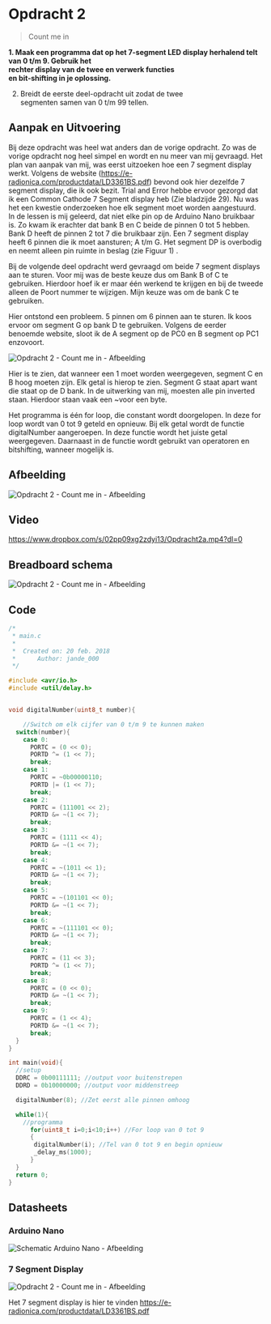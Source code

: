 # Opdracht 2

> Count	me	in

**1. Maak	een	programma	dat	op	het	7-segment	LED	
display	 herhalend	telt	 van	 0	t/m	 9.	 Gebruik het	
rechter	display	van	de	 twee	en	verwerk functies	
en	bit-shifting	in	je	oplossing.**


2. Breidt	de	eerste	deel-opdracht	uit	zodat	de	twee	
segmenten	samen	van	0	t/m	99	tellen.

## Aanpak en Uitvoering

Bij deze opdracht was heel wat anders dan de vorige opdracht. Zo was de vorige opdracht nog heel simpel en wordt en nu meer van mij gevraagd.
Het plan van aanpak van mij, was eerst uitzoeken hoe een 7 segment display werkt. Volgens de website (https://e-radionica.com/productdata/LD3361BS.pdf) bevond ook hier dezelfde 7 segment display, die ik ook bezit. Trial and Error hebbe ervoor gezorgd dat ik een Common Cathode 7 Segment display heb (Zie bladzijde 29). Nu was het een kwestie onderzoeken hoe elk segment moet worden aangestuurd.
In de lessen is mij geleerd, dat niet elke pin op de Arduino Nano bruikbaar is. Zo kwam ik erachter dat bank B en C beide de pinnen 0 tot 5 hebben. Bank D heeft de pinnen 2 tot 7 die bruikbaar zijn. Een 7 segment display heeft 6 pinnen die ik moet aansturen; A t/m G. Het segment DP is overbodig en neemt alleen pin ruimte in beslag (zie Figuur 1) .

Bij de volgende deel opdracht werd gevraagd om beide 7 segment displays aan te sturen. Voor mij was de beste keuze dus om Bank B of C te gebruiken. Hierdoor hoef ik er maar één werkend te krijgen en bij de tweede alleen de Poort nummer te wijzigen. Mijn keuze was om de bank C te gebruiken. 

Hier ontstond een probleem. 5 pinnen om 6 pinnen aan te sturen. Ik koos ervoor om segment G op bank D te gebruiken. Volgens de eerder benoemde website, sloot ik de A segment op de PC0 en B segment op PC1 enzovoort.

![Opdracht 2 - Count me in - Afbeelding](https://raw.githubusercontent.com/Jandepiel/Imthe1/master/O_2.1/assets/kladblok1.jpg)

Hier is te zien, dat wanneer een 1 moet worden weergegeven, segment C en B hoog moeten zijn. Elk getal is hierop te zien. Segment G staat apart want die staat op de D bank. In de uitwerking van mij, moesten alle pin inverted staan. Hierdoor staan vaak een ~voor een byte. 

Het programma is één for loop, die constant wordt doorgelopen. In deze for loop wordt van 0 tot 9 geteld en opnieuw. Bij elk getal wordt de functie digitalNumber aangeroepen. In deze functie wordt het juiste getal weergegeven. Daarnaast in de functie wordt gebruikt van operatoren en bitshifting, wanneer mogelijk is.


## Afbeelding

![Opdracht 2 - Count me in - Afbeelding](https://raw.githubusercontent.com/Jandepiel/Imthe1/master/O_2.1/assets/plaatje2a.jpg)

## Video

https://www.dropbox.com/s/02pp09xg2zdyi13/Opdracht2a.mp4?dl=0

## Breadboard schema

![Opdracht 2 - Count me in - Afbeelding](https://raw.githubusercontent.com/Jandepiel/Imthe1/master/O_2.1/assets/frit2a.png)

## Code
```c
/*
 * main.c
 *
 *  Created on: 20 feb. 2018
 *      Author: jande_000
 */

#include <avr/io.h>
#include <util/delay.h>


void digitalNumber(uint8_t number){

    //Switch om elk cijfer van 0 t/m 9 te kunnen maken
  switch(number){
    case 0:
      PORTC = (0 << 0);
      PORTD ^= (1 << 7);
      break;
    case 1:
      PORTC = ~0b00000110;
      PORTD |= (1 << 7);
      break;
    case 2:
      PORTC = (111001 << 2);
      PORTD &= ~(1 << 7);
      break;
    case 3:
      PORTC = (1111 << 4);
      PORTD &= ~(1 << 7);
      break;
    case 4:
      PORTC = ~(1011 << 1);
      PORTD &= ~(1 << 7);
      break;
    case 5:
      PORTC = ~(101101 << 0);
      PORTD &= ~(1 << 7);
      break;
    case 6:
      PORTC = ~(111101 << 0);
      PORTD &= ~(1 << 7);
      break;
    case 7:
      PORTC = (11 << 3);
      PORTD ^= (1 << 7);
      break;
    case 8:
      PORTC = (0 << 0);
      PORTD &= ~(1 << 7);
      break;
    case 9:
      PORTC = (1 << 4);
      PORTD &= ~(1 << 7);
      break;
  }
}

int main(void){
  //setup
  DDRC = 0b00111111; //output voor buitenstrepen
  DDRD = 0b10000000; //output voor middenstreep

  digitalNumber(8); //Zet eerst alle pinnen omhoog

  while(1){
    //programma
      for(uint8_t i=0;i<10;i++) //For loop van 0 tot 9
      {
       digitalNumber(i); //Tel van 0 tot 9 en begin opnieuw
       _delay_ms(1000);
      }
  }
  return 0;
}

```

## Datasheets

### Arduino Nano
![Schematic Arduino Nano - Afbeelding](https://raw.githubusercontent.com/Jandepiel/Imthe1/master/O_1/assets/nano.png)


### 7 Segment Display
![Opdracht 2 - Count me in - Afbeelding](https://raw.githubusercontent.com/Jandepiel/Imthe1/master/O_2.1/assets/7segment.png)


Het 7 segment display is hier te vinden https://e-radionica.com/productdata/LD3361BS.pdf